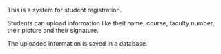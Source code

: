 This is a system for student registration.

Students can upload information like theit name, course, faculty number, their picture and their signature.

The uploaded information is saved in a database.

